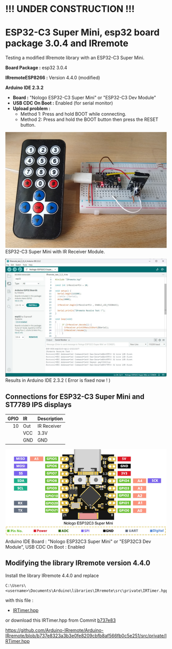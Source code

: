 # !!! UNDER CONSTRUCTION !!!

# ESP32-C3 Super Mini, esp32 board package 3.0.4 and IRremote

Testing a modified IRremote library with an ESP32-C3 Super Mini.

**Board Package :** esp32 3.0.4

**IRremoteESP8266 :** Version 4.4.0 (modified)

**Arduino IDE 2.3.2**
- **Board :** "Nologo ESP32-C3 Super Mini" or "ESP32-C3 Dev Module"
- **USB CDC On Boot :** Enabled (for serial monitor)
- **Upload problem :** 
  - Method 1: Press and hold BOOT while connecting. 
  - Method 2: Press and hold the BOOT button then press the RESET button.

![Super_Mini](pictures/ESP32-C3_IR_Receiver.jpg)
ESP32-C3 Super Mini with IR Receiver Module.

![ArduinoIDE](pictures/ArduinoIDE.jpg)
Results in Arduino IDE 2.3.2 ( Error is fixed now ! )

## Connections for ESP32-C3 Super Mini and ST7789 IPS displays

| GPIO      | IR    | Description    |
| --------: | :---- | :------------- |
|        10 | Out   | IR Receiver    |
|           | VCC   | 3.3V           |
|           | GND   | GND            |

![ESP32_C3_Super_Mini](../ESP32_C3_Super_Mini/pictures/Super_Mini_Front_smal.png)
Arduino IDE Board : "Nologo ESP32C3 Super Mini" or "ESP32C3 Dev Module", USB CDC On Boot : Enabled


## Modifying the library IRremote version 4.4.0

Install the library IRremote 4.4.0 and replace 
```
C:\Users\<username>\Documents\Arduino\libraries\IRremote\src\private\IRTimer.hpp
```
with this file :
- [IRTimer.hpp](Arduino/libraries/IRremote/src/private/IRTimer.hpp)

or download this IRTimer.hpp from Commit [b737e83](https://github.com/Arduino-IRremote/Arduino-IRremote/blob/b737e8323a3b3e0fe8209cbfb8af566fb0c5e251)

https://github.com/Arduino-IRremote/Arduino-IRremote/blob/b737e8323a3b3e0fe8209cbfb8af566fb0c5e251/src/private/IRTimer.hpp


